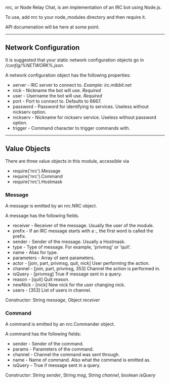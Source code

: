 nrc, or Node Relay Chat, is am implementation of an IRC bot using Node.js.

To use, add nrc to your node_modules directory and then require it.

API documenation will be here at some point.

----------

## Network Configuration ##

It is suggested that your static network configuration objects go in _/config/%NETWORK%.json_.

A network configuration object has the following properties:

* server   - IRC server to connect to. _Example:_ _irc.mibbit.net_
* nick     - Nickname the bot will use. *Required*
* user     - Username the bot will use. *Required*
* port     - Port to connect to. Defaults to 6667.
* password - Password for identifying to services. Useless without nickserv option.
* nickserv - Nickname for nickserv service. Useless without password option.
* trigger  - Command character to trigger commands with.

-------------

## Value Objects ##

There are three value objects in this module, accessible via 

* require('nrc').Message
* require('nrc').Command
* require('nrc').Hostmask

### Message ###

A message is emitted by an nrc.NRC object.

A message has the following fields.

* receiver   - Receiver of the message. Usually the user of the module.
* prefix     - If an IRC message starts with a :, the first word is called the prefix.
* sender     - Sender of the message. Usually a Hostmask.
* type       - Type of message. For example, 'privmsg' or 'quit'.
* name       - Alias for type.
* parameters - Array of sent parameters.
* actor      - [join, part, privmsg, quit, nick] User performing the action.
* channel    - [join, part, privmsg, 353] Channel the action is performed in.
* isQuery    - [privmsg] True if message sent in a query.
* reason     - [quit] Quit reason.
* newNick    - [nick] New nick for the user changing nick.
* users      - [353] List of users in channel.

Constructor: String *message*, Object *receiver*

### Command ###

A command is emitted by an nrc.Commander object.

A command has the following fields:

* sender  - Sender of the command.
* params  - Parameters of the command.
* channel - Channel the command was sent through.
* name    - Name of command. Also what the command is emitted as.
* isQuery - True if message sent in a query.

Constructor: String *sender*, String *msg*, String *channel*, boolean *isQuery*

